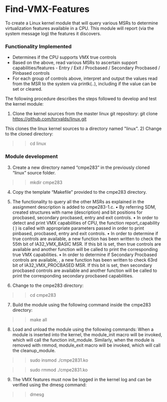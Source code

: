# Find-VMX-Features
To create a Linux kernel module that will query various MSRs to determine virtualization features available in a CPU. 
This module will report (via the system message log) the features it discovers.

### Functionality Implemented
- Determines if the CPU supports VMX true controls
- Based on the above, read various MSRs to ascertain support capabilities/features - Entry / Exit / Procbased / Secondary Procbased / Pinbased controls
- For each group of controls above, interpret and output the values read from the MSR to the system via printk(..), including if the value can be set or cleared.

The following procedure describes the steps followed to develop and test the kernel module:

1)	Clone the kernel sources from the master linux git repository:
git clone https://github.com/torvalds/linux.git

This clones the linux kernel sources to a directory named "linux".
2)	Change to the cloned directory:
>> cd linux

### Module development
3)	Create a new directory named “cmpe283” in the previously cloned “linux” source folder.
>> mkdir cmpe283

4)	Copy the template “Makefile” provided to the cmpe283 directory.

5)	The functionality to query all the other MSRs as explained in the assignment description is added to cmpe283-1.c.
•	By referring SDM, created structures with name (description) and bit positions for procbased, secondary procbased, entry and exit controls.
•	In order to detect and print VMX capabilities of CPU, the function report_capability ( ) is called with appropriate parameters passed in order to print pinbased, procbased, entry and exit controls.
•	In order to determine if true controls are available, a new function has been written to check the 55th  bit of IA32_VMX_BASIC MSR. If this bit is set, then true controls are available and another function will be called to print the corresponding true VMX capabilities.
•	In order to determine if Secondary Procbased controls are available, , a new function has been written to check 63rd bit of IA32_VMX_PROCBASED MSR. If this bit is set, then secondary procbased controls are available and another function will be called to print the corresponding secondary procbased capabilities.

6)	Change to the cmpe283 directory:
>> cd cmpe283

7)	Build the module using the following command inside the cmpe283 directory:
>> make all

8)	Load and unload the module using the following commands:
When a module is inserted into the kernel, the module_init macro will be invoked, which will call the function init_module. 
Similarly, when the module is removed with rmmod, module_exit macro will be invoked, which will call the cleanup_module.
>> sudo insmod ./cmpe283­1.ko

>> sudo rmmod ./cmpe283­1.ko

9)	The VMX features must now be logged in the kernel log and can be verified using the dmesg command:
>> dmesg
